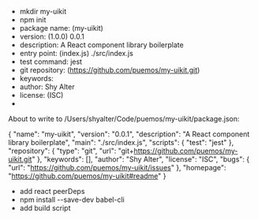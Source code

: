 - mkdir my-uikit
- npm init
- package name: (my-uikit)
- version: (1.0.0) 0.0.1
- description: A React component library boilerplate
- entry point: (index.js) ./src/index.js
- test command: jest
- git repository: (https://github.com/puemos/my-uikit.git)
- keywords: 
- author: Shy Alter
- license: (ISC)
- 
About to write to /Users/shyalter/Code/puemos/my-uikit/package.json:

{
  "name": "my-uikit",
  "version": "0.0.1",
  "description": "A React component library boilerplate",
  "main": "./src/index.js",
  "scripts": {
    "test": "jest"
  },
  "repository": {
    "type": "git",
    "url": "git+https://github.com/puemos/my-uikit.git"
  },
  "keywords": [],
  "author": "Shy Alter",
  "license": "ISC",
  "bugs": {
    "url": "https://github.com/puemos/my-uikit/issues"
  },
  "homepage": "https://github.com/puemos/my-uikit#readme"
}


- add react peerDeps
- npm install --save-dev babel-cli
- add build script
